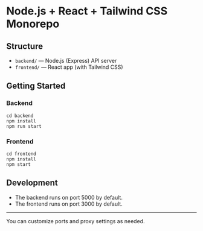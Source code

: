 # Node.js + React + Tailwind CSS Monorepo

## Structure
- `backend/` — Node.js (Express) API server
- `frontend/` — React app (with Tailwind CSS)

## Getting Started

### Backend
```
cd backend
npm install
npm run start
```

### Frontend
```
cd frontend
npm install
npm start
```

## Development
- The backend runs on port 5000 by default.
- The frontend runs on port 3000 by default.

---

You can customize ports and proxy settings as needed.
